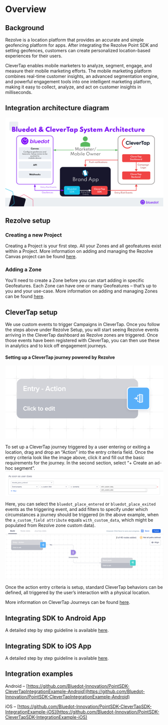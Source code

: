 Overview
=====================

**Background**
--------------

Rezolve is a location platform that provides an accurate and simple geofencing platform for apps. After integrating the Rezolve Point SDK and setting geofences, customers can create personalized location-based experiences for their users.

CleverTap enables mobile marketers to analyze, segment, engage, and measure their mobile marketing efforts. The mobile marketing platform combines real-time customer insights, an advanced segmentation engine, and powerful engagement tools into one intelligent marketing platform, making it easy to collect, analyze, and act on customer insights in milliseconds.

**Integration architecture diagram**
------------------------------------

![](../../assets/clever-tap-diagram.png)

**Rezolve setup**
-----------------

### Creating a new Project

Creating a Project is your first step. All your Zones and all geofeatures exist within a Project. More information on adding and managing the Rezolve Canvas project can be found [here](../../Canvas/Creating%20a%20new%20project.md).

### Adding a Zone

You’ll need to create a Zone before you can start adding in specific Geofeatures. Each Zone can have one or many Geofeatures – that’s up to you and your use-case. More information on adding and managing Zones can be found [here](../../Canvas/Add%20a%20new%20zone.md).

**CleverTap setup**
-------------------

We use custom events to trigger Campaigns in CleverTap. Once you follow the steps above under Rezolve Setup, you will start seeing Rezolve events arriving in the CleverTap dashboard as Rezolve zones are triggered. Once those events have been registered with CleverTap, you can then use these in analytics and to kick off engagement journeys.

#### **Setting up a CleverTap journey powered by Rezolve**

![ClerverTap journery](../../assets/CT-Action.png)

To set up a CleverTap journey triggered by a user entering or exiting a location, drag and drop an “Action” into the entry criteria field. Once the entry criteria look like the image above, click it and fill out the basic requirements for the journey. In the second section, select “+ Create an ad-hoc segment”.  
![Create a segment](../../assets/CT-Events.png)

Here, you can select the `bluedot_place_entered` or `bluedot_place_exited` events as the triggering event, and add filters to specify under which circumstances a journey should be triggered (in the above example, when the `a_custom_field attribute` equals `with_custom_data`, which might be populated from Rezolve zone custom data).  
![Create a build](../../assets/CT-Builds.png)

Once the action entry criteria is setup, standard CleverTap behaviors can be defined, all triggered by the user’s interaction with a physical location.

More information on CleverTap Journeys can be found [here](https://docs.clevertap.com/docs/journeys).

**Integrating SDK to Android App**
----------------------------------

A detailed step by step guideline is available [here](./Android.md).

**Integrating SDK to iOS App**
------------------------------

A detailed step by step guideline is available [here](./iOS.md).

**Integration examples**
------------------------

Android – [https://github.com/Bluedot-Innovation/PointSDK-CleverTapIntegrationExample-Android](https://github.com/Bluedot-Innovation/PointSDK-CleverTapIntegrationExample-Android)

iOS – [https://github.com/Bluedot-Innovation/PointSDK-CleverTapSDK-IntegrationExample-iOS](https://github.com/Bluedot-Innovation/PointSDK-CleverTapSDK-IntegrationExample-iOS)

